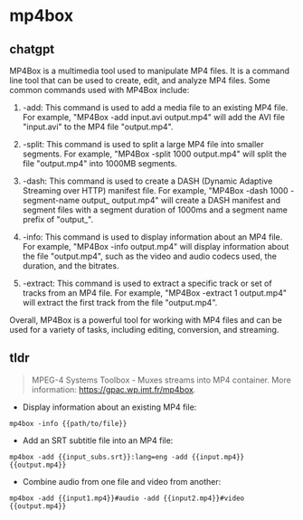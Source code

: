 # mp4box 
## chatgpt 
MP4Box is a multimedia tool used to manipulate MP4 files. It is a command line tool that can be used to create, edit, and analyze MP4 files. Some common commands used with MP4Box include:

1. -add: This command is used to add a media file to an existing MP4 file. For example, "MP4Box -add input.avi output.mp4" will add the AVI file "input.avi" to the MP4 file "output.mp4".

2. -split: This command is used to split a large MP4 file into smaller segments. For example, "MP4Box -split 1000 output.mp4" will split the file "output.mp4" into 1000MB segments.

3. -dash: This command is used to create a DASH (Dynamic Adaptive Streaming over HTTP) manifest file. For example, "MP4Box -dash 1000 -segment-name output_ output.mp4" will create a DASH manifest and segment files with a segment duration of 1000ms and a segment name prefix of "output_".

4. -info: This command is used to display information about an MP4 file. For example, "MP4Box -info output.mp4" will display information about the file "output.mp4", such as the video and audio codecs used, the duration, and the bitrates.

5. -extract: This command is used to extract a specific track or set of tracks from an MP4 file. For example, "MP4Box -extract 1 output.mp4" will extract the first track from the file "output.mp4".

Overall, MP4Box is a powerful tool for working with MP4 files and can be used for a variety of tasks, including editing, conversion, and streaming. 

## tldr 
 
> MPEG-4 Systems Toolbox - Muxes streams into MP4 container.
> More information: <https://gpac.wp.imt.fr/mp4box>.

- Display information about an existing MP4 file:

`mp4box -info {{path/to/file}}`

- Add an SRT subtitle file into an MP4 file:

`mp4box -add {{input_subs.srt}}:lang=eng -add {{input.mp4}} {{output.mp4}}`

- Combine audio from one file and video from another:

`mp4box -add {{input1.mp4}}#audio -add {{input2.mp4}}#video {{output.mp4}}`
